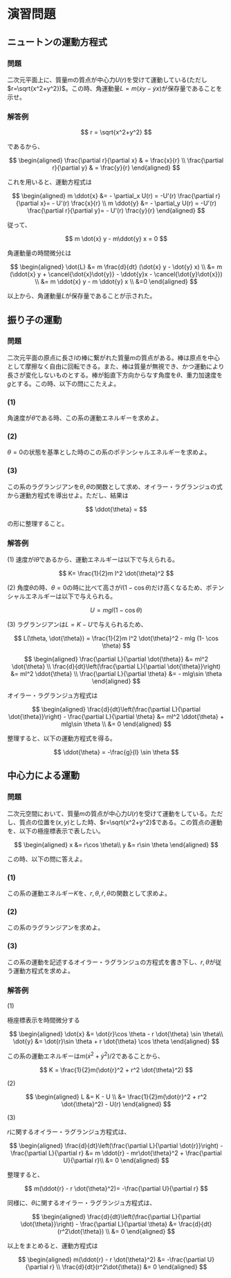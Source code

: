 # 演習問題

## ニュートンの運動方程式

### 問題

二次元平面上に、質量$m$の質点が中心力$U(r)$を受けて運動している(ただし$r=\sqrt{x^2+y^2})$。この時、角運動量$L=m(\dot{x} y - \dot{y} x)$が保存量であることを示せ。

### 解答例

$$
r = \sqrt{x^2+y^2}
$$

であるから、

$$
\begin{aligned}
\frac{\partial r}{\partial x} & = \frac{x}{r} \\
\frac{\partial r}{\partial y} & = \frac{y}{r} 
\end{aligned}
$$

これを用いると、運動方程式は

$$
\begin{aligned}
m \ddot{x} &= - \partial_x U(r) = -U'(r) \frac{\partial r}{\partial x}= - U'(r) \frac{x}{r} \\
m \ddot{y} &= - \partial_y U(r) = -U'(r) \frac{\partial r}{\partial y}= - U'(r) \frac{y}{r} 
\end{aligned}
$$

従って、

$$
m \dot{x} y - m\ddot{y} x = 0
$$

角運動量の時間微分$\dot{L}$は

$$
\begin{aligned}
\dot{L} &= m \frac{d}{dt} (\dot{x} y - \dot{y} x) \\
&= m (\ddot{x} y + \cancel{\dot{x}\dot{y}} - \ddot{y}x - \cancel{\dot{y}\dot{x}}) \\
&= m \ddot{x} y - m \ddot{y} x \\
&=0
\end{aligned}
$$

以上から、角運動量$L$が保存量であることが示された。

## 振り子の運動

### 問題

二次元平面の原点に長さ$l$の棒に繋がれた質量$m$の質点がある。棒は原点を中心として摩擦なく自由に回転できる。また、棒は質量が無視でき、かつ運動により長さが変化しないものとする。棒が鉛直下方向からなす角度を$\theta$、重力加速度を$g$とする。この時、以下の問にこたえよ。

### (1) 

角速度が$\dot{\theta}$である時、この系の運動エネルギーを求めよ。

### (2) 

$\theta=0$の状態を基準とした時のこの系のポテンシャルエネルギーを求めよ。

### (3) 

この系のラグランジアンを$\theta, \dot{\theta}$の関数として求め、オイラー・ラグランジュの式から運動方程式を導出せよ。ただし、結果は

$$
\ddot{\theta} = 
$$

の形に整理すること。

### 解答例

(1) 速度が$l\dot{\theta}$であるから、運動エネルギーは以下で与えられる。

$$
K= \frac{1}{2}m l^2 \dot{\theta}^2
$$

(2) 角度$\theta$の時、$\theta=0$の時に比べて高さが$l(1-\cos\theta)$だけ高くなるため、ポテンシャルエネルギーは以下で与えられる。

$$
U = mgl (1- \cos \theta)
$$

(3) ラグランジアンは$L=K-U$で与えられるため、

$$
L(\theta, \dot{\theta}) = \frac{1}{2}m l^2 \dot{\theta}^2 - mlg (1- \cos \theta)
$$

$$
\begin{aligned}
\frac{\partial L}{\partial \dot{\theta}} &= ml^2 \dot{\theta} \\
\frac{d}{dt}\left(\frac{\partial L}{\partial \dot{\theta}}\right) &= ml^2 \ddot{\theta} \\
\frac{\partial L}{\partial \theta} &= - mlg\sin \theta
\end{aligned}
$$


オイラー・ラグランジュ方程式は

$$
\begin{aligned}
\frac{d}{dt}\left(\frac{\partial L}{\partial \dot{\theta}}\right)  - \frac{\partial L}{\partial \theta}
&= ml^2 \ddot{\theta} + mlg\sin \theta \\
&= 0
\end{aligned}
$$

整理すると、以下の運動方程式を得る。

$$
\ddot{\theta} = -\frac{g}{l} \sin \theta
$$

## 中心力による運動

### 問題

二次元空間において、質量$m$の質点が中心力$U(r)$を受けて運動をしている。ただし、質点の位置を$(x,y)$とした時、$r=\sqrt{x^2+y^2}$である。この質点の運動を、以下の極座標表示で表したい。

$$
\begin{aligned}
x &= r\cos \theta\\
y &= r\sin \theta
\end{aligned}
$$

この時、以下の問に答えよ。

### (1)

この系の運動エネルギー$K$を、$r, \theta, \dot{r}, \dot{\theta}$の関数として求めよ。

### (2)

この系のラグランジアンを求めよ。

### (3)

この系の運動を記述するオイラー・ラグランジュの方程式を書き下し、$r, \theta$が従う運動方程式を求めよ。

### 解答例

(1) 

極座標表示を時間微分する

$$
\begin{aligned}
\dot{x} &= \dot{r}\cos \theta - r \dot{\theta} \sin \theta\\
\dot{y} &= \dot{r}\sin \theta + r \dot{\theta} \cos \theta
\end{aligned}
$$

この系の運動エネルギーは$m(\dot{x}^2 + \dot{y}^2)/2$であることから、

$$
K = \frac{1}{2}m(\dot{r}^2 + r^2 \dot{\theta}^2)
$$

(2)

$$
\begin{aligned}
L &= K - U \\
&= \frac{1}{2}m(\dot{r}^2 + r^2 \dot{\theta}^2) - U(r)
\end{aligned}
$$

(3)

$r$に関するオイラー・ラグランジュ方程式は、

$$
\begin{aligned}
\frac{d}{dt}\left(\frac{\partial L}{\partial \dot{r}}\right) - \frac{\partial L}{\partial r}
&= m \ddot{r} - mr\dot{\theta}^2 + \frac{\partial U}{\partial r}\\
&= 0
\end{aligned}
$$

整理すると、

$$
m(\ddot{r} - r \dot{\theta}^2)= -\frac{\partial U}{\partial r}
$$

同様に、$\theta$に関するオイラー・ラグランジュ方程式は、

$$
\begin{aligned}
\frac{d}{dt}\left(\frac{\partial L}{\partial \dot{\theta}}\right) - \frac{\partial L}{\partial \theta} &= \frac{d}{dt}(r^2\dot{\theta}) \\
&= 0
\end{aligned}
$$

以上をまとめると、運動方程式は

$$
\begin{aligned}
m(\ddot{r} - r \dot{\theta}^2) &= -\frac{\partial U}{\partial r} \\
\frac{d}{dt}(r^2\dot{\theta}) &= 0
\end{aligned}
$$
